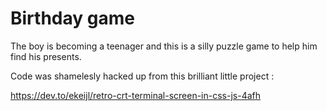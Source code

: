 # Birthday game

The boy is becoming a teenager and this is a silly puzzle game to help him find his presents.  

Code was shamelesly hacked up from this brilliant little project :  

https://dev.to/ekeijl/retro-crt-terminal-screen-in-css-js-4afh
